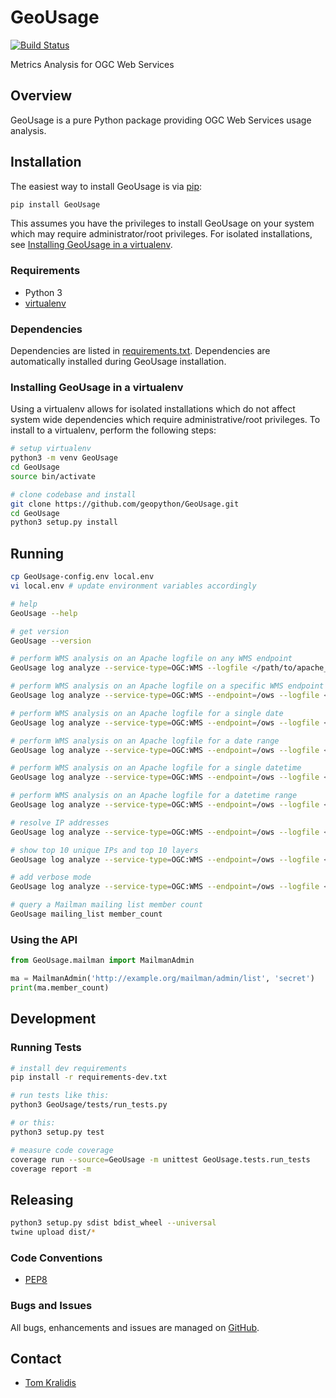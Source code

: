 # GeoUsage
[![Build Status](https://github.com/geopython/GeoUsage/workflows/build%20%E2%9A%99%EF%B8%8F/badge.svg)](https://github.com/geopython/GeoUsage/actions)

Metrics Analysis for OGC Web Services

## Overview

GeoUsage is a pure Python package providing OGC Web Services usage analysis.

## Installation

The easiest way to install GeoUsage is via [pip](https://pip.pypa.io/en/stable/):

```bash
pip install GeoUsage
```

This assumes you have the privileges to install GeoUsage on your system
which may require administrator/root privileges.  For isolated installations,
see [Installing GeoUsage in a virtualenv](#installing-geousage-in-a-virtualenv).

### Requirements
- Python 3
- [virtualenv](https://virtualenv.pypa.io/)

### Dependencies
Dependencies are listed in [requirements.txt](requirements.txt). Dependencies
are automatically installed during GeoUsage installation.

### Installing GeoUsage in a virtualenv

Using a virtualenv allows for isolated installations which do not affect
system wide dependencies which require administrative/root privileges.  To
install to a virtualenv, perform the following steps:

```bash
# setup virtualenv
python3 -m venv GeoUsage
cd GeoUsage
source bin/activate

# clone codebase and install
git clone https://github.com/geopython/GeoUsage.git
cd GeoUsage
python3 setup.py install
```

## Running

```bash
cp GeoUsage-config.env local.env
vi local.env # update environment variables accordingly

# help
GeoUsage --help

# get version
GeoUsage --version

# perform WMS analysis on an Apache logfile on any WMS endpoint
GeoUsage log analyze --service-type=OGC:WMS --logfile </path/to/apache_logfile>

# perform WMS analysis on an Apache logfile on a specific WMS endpoint
GeoUsage log analyze --service-type=OGC:WMS --endpoint=/ows --logfile </path/to/apache_logfile>

# perform WMS analysis on an Apache logfile for a single date
GeoUsage log analyze --service-type=OGC:WMS --endpoint=/ows --logfile </path/to/apache_logfile> --time=2018-01-26

# perform WMS analysis on an Apache logfile for a date range
GeoUsage log analyze --service-type=OGC:WMS --endpoint=/ows --logfile </path/to/apache_logfile> --time=2018-01-26/2018-01-27

# perform WMS analysis on an Apache logfile for a single datetime
GeoUsage log analyze --service-type=OGC:WMS --endpoint=/ows --logfile </path/to/apache_logfile> --time=2018-01-26T11:11:11

# perform WMS analysis on an Apache logfile for a datetime range
GeoUsage log analyze --service-type=OGC:WMS --endpoint=/ows --logfile </path/to/apache_logfile> --time=2018-01-26T11:11:11/2018-01-27T12:32:11

# resolve IP addresses
GeoUsage log analyze --service-type=OGC:WMS --endpoint=/ows --logfile </path/to/apache_logfile> --verbosity=INFO --resolve-ips

# show top 10 unique IPs and top 10 layers
GeoUsage log analyze --service-type=OGC:WMS --endpoint=/ows --logfile </path/to/apache_logfile> --verbosity=INFO --resolve-ips --top=10

# add verbose mode
GeoUsage log analyze --service-type=OGC:WMS --endpoint=/ows --logfile </path/to/apache_logfile> --verbosity=INFO

# query a Mailman mailing list member count
GeoUsage mailing_list member_count
```

### Using the API

```python
from GeoUsage.mailman import MailmanAdmin

ma = MailmanAdmin('http://example.org/mailman/admin/list', 'secret')
print(ma.member_count)
```

## Development

### Running Tests

```bash
# install dev requirements
pip install -r requirements-dev.txt

# run tests like this:
python3 GeoUsage/tests/run_tests.py

# or this:
python3 setup.py test

# measure code coverage
coverage run --source=GeoUsage -m unittest GeoUsage.tests.run_tests
coverage report -m
```

## Releasing

```bash
python3 setup.py sdist bdist_wheel --universal
twine upload dist/*
```

### Code Conventions

* [PEP8](https://www.python.org/dev/peps/pep-0008)

### Bugs and Issues

All bugs, enhancements and issues are managed on [GitHub](https://github.com/geopython/GeoUsage/issues).

## Contact

* [Tom Kralidis](https://github.com/tomkralidis)
